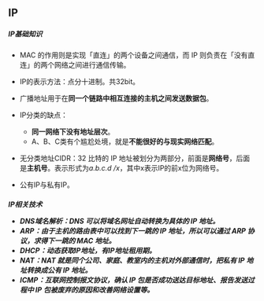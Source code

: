 ## IP

##### IP基础知识

- MAC 的作用则是实现「直连」的两个设备之间通信，而 IP 则负责在「没有直连」的两个网络之间进行通信传输。



- IP的表示方法：点分十进制。共32bit。



- 广播地址用于在**同一个链路中相互连接的主机之间发送数据包**。



- IP分类的缺点：
  - **同一网络下没有地址层次**。
  - A、B、C类有个尴尬处境，就是**不能很好的与现实网络匹配**。



- 无分类地址CIDR：32 比特的 IP 地址被划分为两部分，前面是**网络号**，后面是**主机号**。表示形式为*a.b.c.d /x*，其中x表示IP的前x位为网络号。



- 公有IP与私有IP。



<h5>IP相关技术

- DNS域名解析：DNS 可以将域名网址自动转换为具体的 IP 地址。
- ARP：由于主机的路由表中可以找到下一跳的 IP 地址，所以可以通过 **ARP 协议**，求得下一跳的 MAC 地址。
- DHCP：动态获取IP地址，有IP地址租用期。
- NAT：NAT 就是同个公司、家庭、教室内的主机对外部通信时，把私有 IP 地址转换成公有 IP 地址。
- ICMP：互联网控制报文协议，**确认 IP 包是否成功送达目标地址、报告发送过程中 IP 包被废弃的原因和改善网络设置等。**